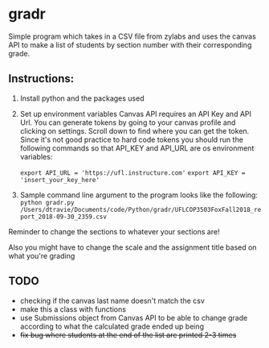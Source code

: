 # gradr

Simple program which takes in a CSV file from zylabs and uses the canvas API to make a list of students by section number with their corresponding grade.

## Instructions:

1. Install python and the packages used
2. Set up environment variables
	Canvas API requires an API Key and API Url. You can generate tokens by going to your canvas profile and clicking on settings. Scroll down to find where you can get the token. Since it's not good practice to hard code tokens you should run the following commands so that API_KEY and API_URL are os environment variables:

	```export API_URL = 'https://ufl.instructure.com'```
	```export API_KEY = 'insert_your_key_here'```
3. Sample command line argument to the program looks like the following:
	```python gradr.py /Users/dtravie/Documents/code/Python/gradr/UFLCOP3503FoxFall2018_report_2018-09-30_2359.csv```

Reminder to change the sections to whatever your sections are!

Also you might have to change the scale and the assignment title based on what you're grading
## TODO

* checking if the canvas last name doesn't match the csv
* make this a class with functions
* use Submissions object from Canvas API to be able to change grade according to what the calculated grade ended up being
* ~~fix bug where students at the end of the list are printed 2-3 times~~
